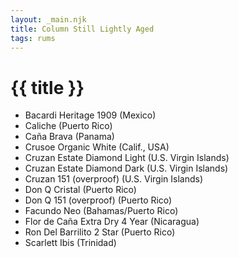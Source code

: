 ```yaml
---
layout: _main.njk
title: Column Still Lightly Aged
tags: rums
---
```

<!-- markdownlint-disable MD025 -->
# {{ title }}
<!-- markdownlint-disable MD025 -->

<div class="index">

* Bacardi Heritage 1909 (Mexico)
* Caliche (Puerto Rico)
* Caña Brava (Panama)
* Crusoe Organic White (Calif., USA)
* Cruzan Estate Diamond Light (U.S. Virgin Islands)
* Cruzan Estate Diamond Dark (U.S. Virgin Islands)
* Cruzan 151 (overproof) (U.S. Virgin Islands)
* Don Q Cristal (Puerto Rico)
* Don Q 151 (overproof) (Puerto Rico)
* Facundo Neo (Bahamas/Puerto Rico)
* Flor de Caña Extra Dry 4 Year (Nicaragua)
* Ron Del Barrilito 2 Star (Puerto Rico)
* Scarlett Ibis (Trinidad)

</div>
